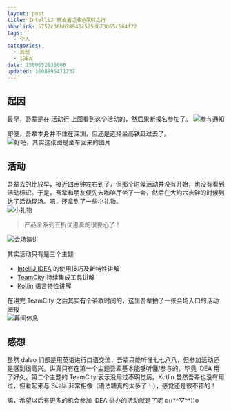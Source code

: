 ```yaml
---
layout: post
title: IntelliJ 开发者之夜@深圳之行
abbrlink: 5752c36bb78943c595db73065c564f72
tags:
  - 个人
categories:
  - 其他
  - IDEA
date: 1580652938006
updated: 1608895471237
---
```


## 起因

最早，吾辈是在 [活动行](http://www.huodongxing.com/event/6459475264900) 上面看到这个活动的，然后果断报名参加了。
![参与通知](https://cdn.jsdelivr.net/gh/rxliuli/img-bed/20181113012304.png)

即便，吾辈本身并不住在深圳，但还是选择坐高铁赶过去了。\
![好吧，其实这张图是坐车回来的图片](https://cdn.jsdelivr.net/gh/rxliuli/img-bed/20181113012102.png)

## 活动

吾辈去的比较早，接近四点钟左右到了，但那个时候活动并没有开始，也没有看到活动标识。于是，吾辈和朋友便先去咖啡厅坐了一会，然后在大约六点钟的时候到达了活动现场。嗯，还拿到了一些小礼物。\
![小礼物](https://cdn.jsdelivr.net/gh/rxliuli/img-bed/20181113014204.png)

> 产品全系列五折优惠真的很良心了！

![会场演讲](https://cdn.jsdelivr.net/gh/rxliuli/img-bed/20181113012612.png)

其实活动只有是三个主题

- [IntelliJ IDEA](https://www.jetbrains.com/idea/) 的使用技巧及新特性讲解
- [TeamCity](https://www.jetbrains.com/teamcity/) 持续集成工具讲解
- [Kotlin](https://kotlinlang.org/) 语言特性讲解

在讲完 TeamCity 之后其实有个茶歇时间的，这里吾辈拍了一张会场入口的活动海报\
![幕间休息](https://cdn.jsdelivr.net/gh/rxliuli/img-bed/20181113012530.png)

## 感想

虽然 dalao 们都是用英语进行口语交流，吾辈只能听懂七七八八，但参加活动还是感到很高兴。讲真只有在第一个主题吾辈基本能够听懂/参与的，毕竟 IDEA 用了好久。第二个主题的 TeamCity 表示没用过不明觉厉。Kotlin 虽然吾辈也没有用过，但看起来与 Scala 非常相像（语法糖真的太多了！），感觉还是很不错的！

嘛，希望以后有更多的机会参加 IDEA 举办的活动就是了呢 o((\*^▽^\*))o
